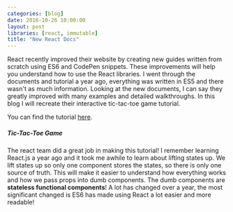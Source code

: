 ```yaml
---
categories: [blog]
date: 2016-10-26 10:00:00
layout: post
libraries: [react, immutable]
title: "New React Docs"
---
```


React recently improved their website by creating new guides written from scratch using ES6 and CodePen snippets. These improvements will help you understand how to use the React libraries. I went through the documents and tutorial a year ago, everything was written in ES5 and there wasn't as much information. Looking at the new documents, I can say they greatly improved with many examples and detailed walkthroughs. In this blog I will recreate their interactive tic-tac-toe game tutorial.

You can find the tutorial <a href="https://facebook.github.io/react/tutorial/tutorial.html" target="_blank">here</a>.

##### Tic-Tac-Toe Game

<div id="root"></div>

The react team did a great job in making this tutorial! I remember learning React.js a year ago and it took me awhile to learn about lifting states up. We lift states up so only one component stores the states, so there is only one source of truth. This will make it easier to understand how everything works and how we pass props into dumb components. The dumb components are __stateless functional components__! A lot has changed over a year, the most significant changed is ES6 has made using React a lot easier and more readable!

<script type="text/babel">
  $( document ).ready(function() {
    function Square(props) {
      return (
        <button className="square" onClick={() => props.onClick()}>
          {props.value}
        </button>
      );
    }

    function Board(props) {
      function renderSquare(row,col) {
        return <Square value={props.squares[row][col]} onClick={() => props.onClick(row,col)}/>;
      }

      function renderSquares (row, col) {
        let render = [];
        for (let i = 0; i < row; i++) {
          let cells = [];
          for (let j = 0; j < col; j++) {
            cells.push(renderSquare(i,j));  
          }
          render.push(<div key={i} className="board-row">{ cells }</div>);
        }
        return render;
      }

      return (
        <div>
          {renderSquares(3,3)}
        </div>
      );
    }

    class Game extends React.Component {
      constructor() {
        super();
        this.state = {
          history: [{
            squares: this.multiDimensionalArrayOfNull(3,3)
          }],
          xIsNext: true,
          stepNumber: 0,
          isAscend: true
        }
      }

      handleClick(row,col) {
        var history = window.Immutable.fromJS(this.state.history).toJS().slice(0, this.state.stepNumber + 1);
        var current = history[history.length - 1];
        const squares = window.Immutable.fromJS(current.squares).toJS();
        if (calculateWinner(squares) || squares[row][col]) {
          return;
        }
        squares[row][col] = this.state.xIsNext ? 'X' : 'O';
        this.setState({
          history: history.concat([{
            squares: squares
          }]),
          xIsNext: !this.state.xIsNext,
          stepNumber: history.length
        });
      }

      jumpTo(event,step) {
        event.preventDefault();
        console.log(step);
        this.setState({
          stepNumber: step,
          xIsNext: (step % 2) ? false : true
        });
      }

      multiDimensionalArrayOfNull(numbersOfRows, numbersOfColumns) {
        let array = new Array(numbersOfRows);

        for (let i = 0; i < numbersOfRows; i++) {
          array[i] = new Array(numbersOfColumns).fill(null);
        }

        return array;
      }

      handleToggle() {
        this.setState({
          isAscend: !this.state.isAscend
        });
      }

      render() {
        const history = this.state.history;
        const current = history[this.state.stepNumber];
        const winner = calculateWinner(current.squares);

        let status;
        if (winner) {
          status = 'Winner: ' + winner;
        } else {
          status = 'Next player: ' + (this.state.xIsNext ? 'X' : 'O');
        }

        const moves = history.map((step, move) => {
          console.log(step);
          const text = move ? 'Move #' + move : 'Game start';
          let link = null;
          
          if (move === this.state.stepNumber) {
            link = <p>{text}</p>;
          } else {
            link = <a href="#" onClick={(event) => this.jumpTo(event,move)}>{text}</a>
          }
          return (
            <li key={move}>
              {link}
            </li>
          );
        }, this);

        return (
          <div>
            <div className="game">
              <div className="game-board">
                <Board 
                  squares={current.squares}
                  onClick={(row,col) => this.handleClick(row,col)}
                />
              </div>
            </div>
            <div className="game-info">
              <button className="btn" onClick={() => this.handleToggle()}>
                { this.state.isAscend ? 'ASCEND' : 'DESCEND' }
              </button>
              <p>{status}</p>
              <ol>{ this.state.isAscend ? moves : moves.reverse() }</ol>
            </div>
          </div>
        );
      }
    }

    ReactDOM.render(
      <Game />,
      document.getElementById('root')
    );
    
    function calculateWinner(squares) {
      const lines = [
        [[0,0], [0,1], [0,2]],
        [[1,0], [1,1], [1,2]],
        [[2,0], [2,1], [2,2]],
        [[0,0], [1,0], [2,0]],
        [[0,1], [1,1], [2,1]],
        [[0,2], [1,2], [2,2]],
        [[0,0], [1,1], [2,2]],
        [[0,2], [1,1], [2,0]],
      ];

      function valueAt(row, col) {
        return squares[row][col];
      }

      for (let i = 0; i < lines.length; i++) {
        const [a, b, c] = lines[i];
        if (valueAt(a[0],a[1]) && valueAt(a[0],a[1]) === valueAt(b[0],b[1]) && valueAt(a[0],a[1]) === valueAt(c[0],c[1])) {
          return valueAt(a[0],a[1]);
        }
      }
      return null;
    };
  });
</script>